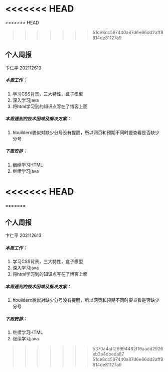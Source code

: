 <<<<<<< HEAD
=======
<<<<<<< HEAD
>>>>>>> 51de8dc597440a87d6e66dd2aff8814de81127a9
## 个人周报

卞仁平 202112613

##### 本周工作：

1. 学习CSS背景，三大特性，盒子模型
2. 深入学习java
3. 将html学习到的知识点写在了博客上面

##### 本周遇到的技术困难及解决方案：

1. hbuilderx貌似对缺少分号没有提醒，所以网页和预期不同时要查看是否缺少分号

##### 下周安排：

1. 继续学习HTML
2. 继续学习java

<<<<<<< HEAD
=======
=======
## 个人周报

卞仁平 202112613

##### 本周工作：

1. 学习CSS背景，三大特性，盒子模型
2. 深入学习java
3. 将html学习到的知识点写在了博客上面

##### 本周遇到的技术困难及解决方案：

1. hbuilderx貌似对缺少分号没有提醒，所以网页和预期不同时要查看是否缺少分号

##### 下周安排：

1. 继续学习HTML
2. 继续学习java

>>>>>>> b370a4aff26994482f16aadd2926eb3a4dbeda87
>>>>>>> 51de8dc597440a87d6e66dd2aff8814de81127a9
